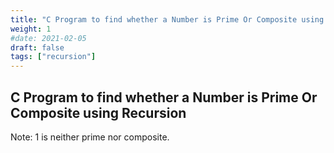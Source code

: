 ```yaml
---
title: "C Program to find whether a Number is Prime Or Composite using Recursion"
weight: 1
#date: 2021-02-05
draft: false
tags: ["recursion"]
---
```


## C Program to find whether a Number is Prime Or Composite using Recursion

Note: 1 is neither prime nor composite.
